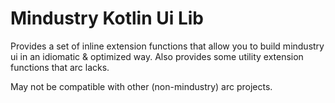 # Mindustry Kotlin Ui Lib
Provides a set of inline extension functions that allow you to build mindustry ui in an idiomatic & optimized way.
Also provides some utility extension functions that arc lacks.

May not be compatible with other (non-mindustry) arc projects.